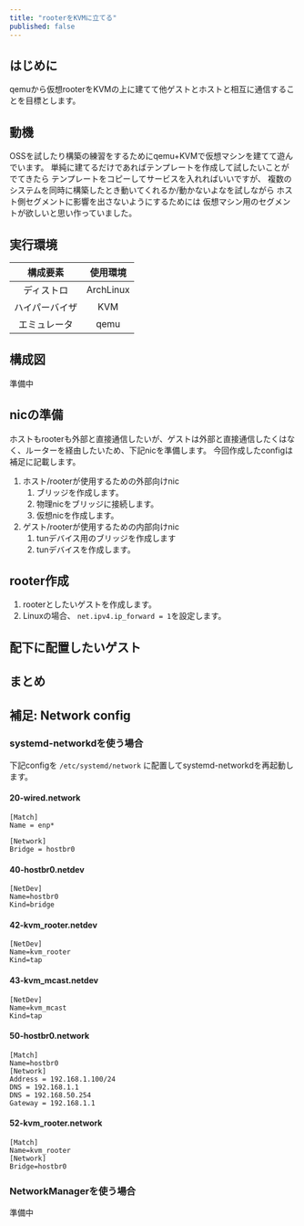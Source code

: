 ```yaml
---
title: "rooterをKVMに立てる"
published: false
---
```


## はじめに

qemuから仮想rooterをKVMの上に建てて他ゲストとホストと相互に通信することを目標とします。

## 動機

OSSを試したり構築の練習をするためにqemu+KVMで仮想マシンを建てて遊んでいます。
単純に建てるだけであればテンプレートを作成して試したいことがでてきたら
テンプレートをコピーしてサービスを入れればいいですが、
複数のシステムを同時に構築したとき動いてくれるか/動かないよなを試しながら
ホスト側セグメントに影響を出さないようにするためには
仮想マシン用のセグメントが欲しいと思い作っていました。

## 実行環境

|    構成要素    | 使用環境  |
| :------------: | :-------: |
|   ディストロ   | ArchLinux |
| ハイパーバイザ |    KVM    |
|  エミュレータ  |   qemu    |

## 構成図

準備中

## nicの準備

ホストもrooterも外部と直接通信したいが、ゲストは外部と直接通信したくはなく、ルーターを経由したいため、下記nicを準備します。
今回作成したconfigは補足に記載します。

1. ホスト/rooterが使用するための外部向けnic
    1.  ブリッジを作成します。
    1.  物理nicをブリッジに接続します。
    1.  仮想nicを作成します。
1. ゲスト/rooterが使用するための内部向けnic
    1. tunデバイス用のブリッジを作成します
    1. tunデバイスを作成します。

## rooter作成

1. rooterとしたいゲストを作成します。
1. Linuxの場合、 `net.ipv4.ip_forward = 1`を設定します。

## 配下に配置したいゲスト

## まとめ

## 補足: Network config

### systemd-networkdを使う場合

下記configを `/etc/systemd/network` に配置してsystemd-networkdを再起動します。

#### 20-wired.network

```
[Match]
Name = enp*
 
[Network]
Bridge = hostbr0
```

#### 40-hostbr0.netdev

```
[NetDev]
Name=hostbr0
Kind=bridge
```

#### 42-kvm_rooter.netdev

```
[NetDev]
Name=kvm_rooter
Kind=tap
```

#### 43-kvm_mcast.netdev

```
[NetDev]
Name=kvm_mcast
Kind=tap
```

#### 50-hostbr0.network

```
[Match]
Name=hostbr0
[Network]
Address = 192.168.1.100/24
DNS = 192.168.1.1
DNS = 192.168.50.254
Gateway = 192.168.1.1
```

#### 52-kvm_rooter.network

```
[Match]
Name=kvm_rooter
[Network]
Bridge=hostbr0
```

### NetworkManagerを使う場合

準備中
